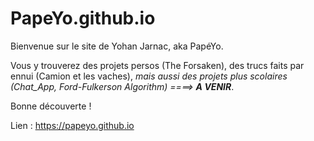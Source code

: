 # PapeYo.github.io

Bienvenue sur le site de Yohan Jarnac, aka PapéYo.

Vous y trouverez des projets persos (The Forsaken), des trucs faits par ennui (Camion et les vaches), *mais aussi des projets plus scolaires 
(Chat_App, Ford-Fulkerson Algorithm) ====> **A VENIR***.

Bonne découverte !

Lien : https://papeyo.github.io
